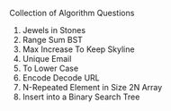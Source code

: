 Collection of Algorithm Questions

1. Jewels in Stones
2. Range Sum BST
3. Max Increase To Keep Skyline
4. Unique Email
5. To Lower Case
6. Encode Decode URL
7. N-Repeated Element in Size 2N Array 
8. Insert into a Binary Search Tree